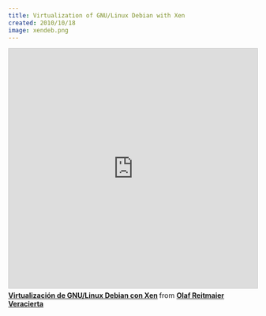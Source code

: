 ```yaml
---
title: Virtualization of GNU/Linux Debian with Xen
created: 2010/10/18
image: xendeb.png
---
```


<div class="text-center">
<iframe src="https://www.slideshare.net/slideshow/embed_code/key/KOLql0Dg1DJlDj" width="595" height="485" frameborder="0" marginwidth="0" marginheight="0" scrolling="no" style="border:1px solid #CCC; border-width:1px; margin-bottom:5px; max-width: 100%;" allowfullscreen> </iframe> <div style="margin-bottom:5px"> <strong> <a href="https://www.slideshare.net/olafrv/virtualizacin-conxendebianv3" title="Virtualización de GNU/Linux Debian con Xen" target="_blank">Virtualización de GNU/Linux Debian con Xen</a> </strong> from <strong><a href="https://www.slideshare.net/olafrv" target="_blank">Olaf Reitmaier Veracierta</a></strong> </div>
</div>

